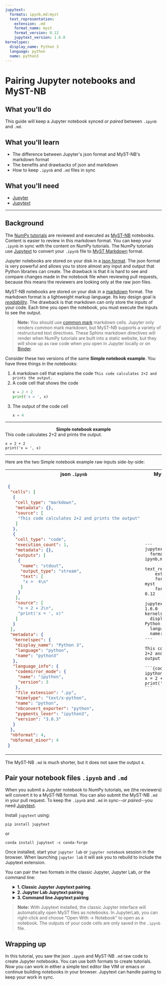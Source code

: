 ```yaml
---
jupytext:
  formats: ipynb,md:myst
  text_representation:
    extension: .md
    format_name: myst
    format_version: 0.12
    jupytext_version: 1.6.0
kernelspec:
  display_name: Python 3
  language: python
  name: python3
---
```


# Pairing Jupyter notebooks and MyST-NB

## What you'll do
This guide will keep a Jupyter notebook synced _or paired_ between
`.ipynb` and `.md`. 

## What you'll learn
- The difference between Jupyter's json format and MyST-NB's markdown
  format
- The benefits and drawbacks of json and markdown
- How to keep `.ipynb` and `.md` files in sync

## What you'll need
- [Jupyter](https://jupyter.org/)
- [Jupytext](https://jupytext.readthedocs.io/en/latest/index.html)

---
## Background

The [NumPy tutorials](https://github.com/numpy/numpy-tutorials) are
reviewed and executed as [MyST-NB](https://myst-nb.readthedocs.io/)
notebooks. Content is easier to review in this markdown format. You can
keep your `.ipynb` in sync with the content on NumPy tutorials. The
NumPy tutorials use
[Jupytext](https://jupytext.readthedocs.io/en/latest/index.html) to
convert your `.ipynb` file to [MyST
Markdown](https://github.com/mwouts/jupytext/blob/master/docs/formats.md#myst-markdown)
format.

Jupyter notebooks are stored on your disk in a
[json format](https://nbformat.readthedocs.io/en/latest/format_description.html). The json format is
very powerful and allows you to store almost any input and output that
Python libraries can create. The drawback is that it is hard to see and compare changes made in the notebook file when reviewing pull requests, because this means the reviewers are looking only at the raw json files. 

MyST-NB notebooks are stored on your disk in a 
[markdown](https://en.wikipedia.org/wiki/Markdown) format. The markdown
format is a lightweight markup language. Its key design goal is
[_readability_](https://daringfireball.net/projects/markdown/syntax#philosophy).
The drawback is that markdown can only store the inputs of your code.
Each time you open the notebook, you must execute the inputs to see the
output. 

> __Note:__ You should use [common mark](https://commonmark.org)
> markdown cells. Jupyter only renders common mark markdown, but MyST-NB
> supports a variety of restructured text directives.  These Sphinx
> markdown directives will render when NumPy tutorials are built into a
> static website, but they will show up as raw code when you open in
> Jupyter locally or on [Binder](https://mybinder.org).

Consider these two versions of the same __Simple notebook example__. You
have three things in the notebooks:

1. A markdown cell that explains the code 
    ```This code calculates 2+2 and prints the output.```
2. A code cell that shows the code
    ```python
    x = 2 + 2
    print('x = ', x)
    ```
3. The output of the code cell
    ```python
	x = 4
	```
---
__<center> Simple notebook example </center>__
This code calculates 2+2 and prints the output.
```{code-cell} ipython3
x = 2 + 2
print('x = ', x)
```
---

Here are the two Simple notebook example raw inputs side-by-side:

<table>
<tr>
<th>json <code>.ipynb</code></th>
<th>MyST-NB <code>.md</code></th>
</tr>
<tr>
<td>

```json
{
 "cells": [
  {
   "cell_type": "markdown",
   "metadata": {},
   "source": [
    "This code calculates 2+2 and prints the output"
   ]
  },
  {
   "cell_type": "code",
   "execution_count": 1,
   "metadata": {},
   "outputs": [
    {
     "name": "stdout",
     "output_type": "stream",
     "text": [
      "x =  4\n"
     ]
    }
   ],
   "source": [
    "x = 2 + 2\n",
    "print('x = ', x)"
   ]
  }
 ],
 "metadata": {
  "kernelspec": {
   "display_name": "Python 3",
   "language": "python",
   "name": "python3"
  },
  "language_info": {
   "codemirror_mode": {
    "name": "ipython",
    "version": 3
   },
   "file_extension": ".py",
   "mimetype": "text/x-python",
   "name": "python",
   "nbconvert_exporter": "python",
   "pygments_lexer": "ipython3",
   "version": "3.8.3"
  }
 },
 "nbformat": 4,
 "nbformat_minor": 4
}
```

</td>

<td>

````
---
jupytext:
  formats: ipynb,md:myst
  text_representation:
    extension: .md
    format_name: myst
    format_version: 0.12
    jupytext_version: 1.6.0
kernelspec:
  display_name: Python 3
  language: python
  name: python3
---

This code calculates 2+2 and prints the output

```{code-cell} ipython3
x = 2 + 2
print('x = ', x)
```
````
</td>
</tr>
</table>

The MyST-NB `.md` is much shorter, but it does not save the output `4`.


## Pair your notebook files `.ipynb` and `.md`

When you submit a Jupyter notebook to NumPy tutorials, we (the reviewers) will convert
it to a MyST-NB format. You can also submit the MyST-NB `.md` in your
pull request.
To keep the `.ipynb` and `.md` in sync--_or paired_--you need
[Jupytext](https://jupytext.readthedocs.io/en/latest/index.html). 

Install `jupytext` using:

```
pip install jupytext
```
or
```
conda install jupytext -c conda-forge
```

Once installed, start your `jupyter lab` or `jupyter notebook`
session in the browser. When launching `jupyter lab` it will ask you to rebuild
to include the Jupytext extension. 

You can pair the two formats in the classic Jupyter, Jupyter Lab,
or the command line:
<ul>
<details>
    <summary>
        <b>1. Classic Jupyter Jupytext pairing</b>.
    </summary>
    <img src="01-classic.gif" width=80% height=80%>
</details>
    
<details>
    <summary>
        <b>2. Jupyter Lab Jupytext pairing</b>
    </summary>
    <img src="02-jupyterlab.gif" width=80% height=80%>
</details>

<details>
    <summary>
		<b>3. Command line Jupytext pairing</b>
    </summary>
  <pre><code>
  jupytext --set-formats ipynb,myst notebook.ipynb
  </pre></code>
  Then, update either the MyST markdown or notebook file:
  <pre><code>
  jupytext --sync notebook.ipynb
  </pre></code>
</details>
</ul>

> __Note:__ With Jupytext installed, the classic Jupyter interface will
> automatically open MyST files as notebooks. In JupyterLab, you can
> right-click and choose "Open With -> Notebook" to open as a notebook.
> The outputs of your code cells are only saved in the `.ipynb` file.

## Wrapping up

In this tutorial, you saw the json `.ipynb` and MyST-NB `.md` raw code 
to create Jupyter notebooks. You can use both formats to create
tutorials. Now you can work in either a simple text editor like VIM
or emacs or continue building notebooks in your browser. Jupytext can
handle pairing to keep your work in sync. 

